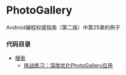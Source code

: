 # PhotoGallery
Android编程权威指南（第二版）中第25章的例子

### 代码目录
* [搜索](https://github.com/uv-lab/PhotoGallery/tree/ch25)
    * [挑战练习：深度优化PhotoGallery应用](https://github.com/uv-lab/PhotoGallery/tree/exercise25.5)